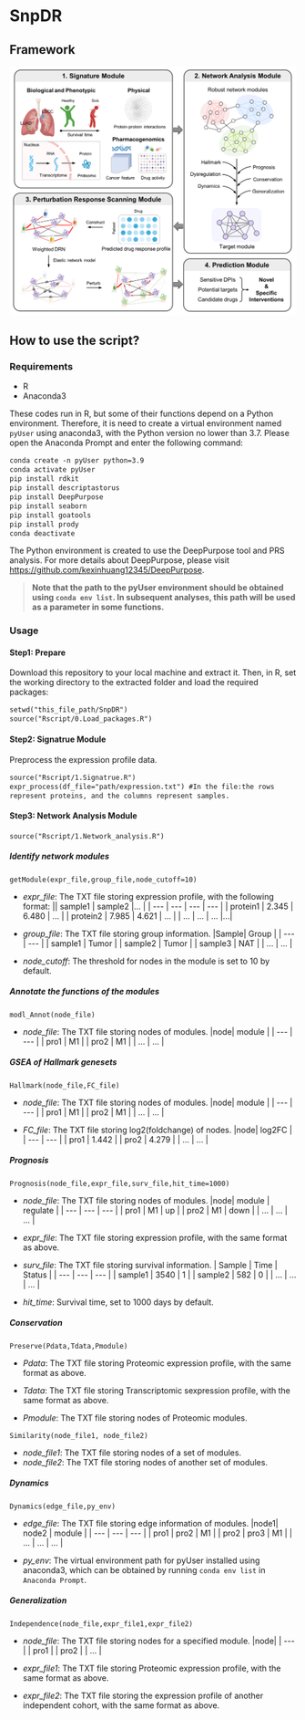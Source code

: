# SnpDR

## Framework
![Framework](Framework.png)

## How to use the script?
### Requirements
* R
* Anaconda3

These codes run in R, but some of their functions depend on a Python environment. Therefore, it is need to create a virtual environment named `pyUser` using anaconda3, with the Python version no lower than 3.7. Please open the Anaconda Prompt and enter the following command:
```
conda create -n pyUser python=3.9
conda activate pyUser
pip install rdkit
pip install descriptastorus 
pip install DeepPurpose
pip install seaborn
pip install goatools
pip install prody
conda deactivate
```
The Python environment is created to use the DeepPurpose tool and PRS analysis. For more details about DeepPurpose, please visit https://github.com/kexinhuang12345/DeepPurpose.

> **Note that the path to the pyUser environment should be obtained using `conda env list`. In subsequent analyses, this path will be used as a parameter in some functions.**

### Usage

#### Step1: Prepare
Download this repository to your local machine and extract it. Then, in R, set the working directory to the extracted folder and load the required packages:
```
setwd("this_file_path/SnpDR")
source("Rscript/0.Load_packages.R")
```

#### Step2: Signatrue Module
Preprocess the expression profile data.
```
source("Rscript/1.Signatrue.R")
expr_process(df_file="path/expression.txt")	#In the file:the rows represent proteins, and the columns represent samples.
```

#### Step3: Network Analysis Module
```
source("Rscript/1.Network_analysis.R")
```
##### Identify network modules
```
getModule(expr_file,group_file,node_cutoff=10)
```
* _expr_file_: The TXT file storing expression profile, with the following format:
  || sample1 | sample2 |... |
  | --- | --- | --- | --- |
  | protein1 | 2.345 | 6.480 | ... |
  | protein2 | 7.985 | 4.621  | ... |
  | ... | ... | ...  |...|

* _group_file_: The TXT file storing group information.
  |Sample| Group |
  | --- | --- |
  | sample1 | Tumor |
  | sample2 | Tumor |
  | sample3 | NAT |
  | ... | ... | 

* _node_cutoff_: The threshold for nodes in the module is set to 10 by default.

##### Annotate the functions of the modules
```
modl_Annot(node_file)
```
* _node_file_: The TXT file storing nodes of modules.
  |node| module |
  | --- | --- |
  | pro1 | M1 |
  | pro2 | M1 |
  | ... | ... |

##### GSEA of Hallmark genesets
```
Hallmark(node_file,FC_file)
```
* _node_file_: The TXT file storing nodes of modules.
  |node| module |
  | --- | --- |
  | pro1 | M1 |
  | pro2 | M1 |
  | ... | ... |

* _FC_file_: The TXT file storing log2(foldchange) of nodes.
  |node| log2FC |
  | --- | --- |
  | pro1 | 1.442 |
  | pro2 | 4.279 |
  | ... | ... |

##### Prognosis
```
Prognosis(node_file,expr_file,surv_file,hit_time=1000)
```
* _node_file_: The TXT file storing nodes of modules.
  |node| module | regulate |
  | --- | --- | --- |
  | pro1 | M1 | up |
  | pro2 | M1 | down |
  | ... | ... | ... |

* _expr_file_: The TXT file storing expression profile, with the same format as above.

* _surv_file_: The TXT file storing survival information.
  | Sample | Time | Status |
  | --- | --- | --- |
  | sample1 | 3540 | 1 |
  | sample2 | 582 | 0 |
  | ... | ... | ... |

* _hit_time_: Survival time, set to 1000 days by default.

##### Conservation
```
Preserve(Pdata,Tdata,Pmodule)
```
* _Pdata_: The TXT file storing Proteomic expression profile, with the same format as above.

* _Tdata_: The TXT file storing Transcriptomic sexpression profile, with the same format as above.

* _Pmodule_: The TXT file storing nodes of Proteomic modules.

```
Similarity(node_file1, node_file2)
```
* _node_file1_: The TXT file storing nodes of a set of modules.
* _node_file2_: The TXT file storing nodes of another set of modules.

##### Dynamics
```
Dynamics(edge_file,py_env)
```
* _edge_file_: The TXT file storing edge information of modules.
  |node1| node2 | module |
  | --- | --- | --- |
  | pro1 | pro2 | M1 |
  | pro2 | pro3 | M1 |
  | ... | ... | ... |

* _py_env_: The virtual environment path for pyUser installed using anaconda3, which can be obtained by running `conda env list` in `Anaconda Prompt`.


##### Generalization
```
Independence(node_file,expr_file1,expr_file2)
```
* _node_file_: The TXT file storing nodes for a specified module.
  |node|
  | --- |
  | pro1 |
  | pro2 |
  | ... |

* _expr_file1_: The TXT file storing Proteomic expression profile, with the same format as above.
* _expr_file2_: The TXT file storing the expression profile of another independent cohort, with the same format as above.